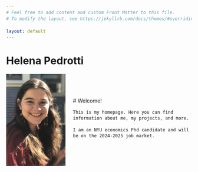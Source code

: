 ```yaml
---
# Feel free to add content and custom Front Matter to this file.
# To modify the layout, see https://jekyllrb.com/docs/themes/#overriding-theme-defaults

layout: default
---
```

# Helena Pedrotti



<div style="display: flex; align-items: center;">
  <div style="flex: 1;">
    <img src="IMG_0921.JPEG" width="300">
  </div>
  <div style="flex: 2; padding-left: 20px;">
    # Welcome!

    This is my homepage. Here you can find information about me, my projects, and more.

    I am an NYU economics Phd candidate and will be on the 2024-2025 job market.

  </div>
</div>